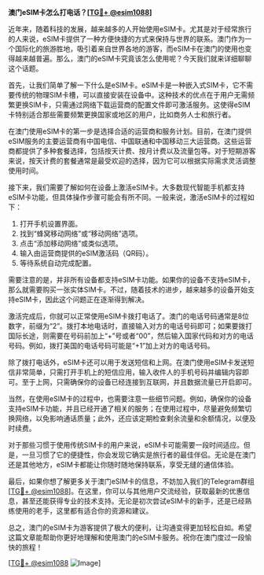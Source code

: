 **澳门eSIM卡怎么打电话？[[TG💪+ @esim1088](https://t.me/s/esim1088)]**

近年来，随着科技的发展，越来越多的人开始使用eSIM卡。尤其是对于经常旅行的人来说，eSIM卡提供了一种方便快捷的方式来保持与世界的联系。澳门作为一个国际化的旅游胜地，吸引着来自世界各地的游客，而eSIM卡在澳门的使用也变得越来越普遍。那么，澳门的eSIM卡究竟该怎么使用呢？今天我们就来详细聊聊这个话题。

首先，让我们简单了解一下什么是eSIM卡。eSIM卡是一种嵌入式SIM卡，它不需要传统的物理SIM卡槽，可以直接安装在设备中。这种技术的优点在于用户无需频繁更换SIM卡，只需通过网络下载运营商的配置文件即可激活服务。这使得eSIM卡特别适合那些需要频繁更换国家或地区的用户，比如商务人士和旅行者。

在澳门使用eSIM卡的第一步是选择合适的运营商和服务计划。目前，在澳门提供eSIM服务的主要运营商有中国电信、中国联通和中国移动三大运营商。这些运营商都提供了多种套餐选择，包括按天计费、按月计费以及流量包等。对于短期游客来说，按天计费的套餐通常是最受欢迎的选择，因为它可以根据实际需求灵活调整使用时间。

接下来，我们需要了解如何在设备上激活eSIM卡。大多数现代智能手机都支持eSIM卡功能，但具体操作步骤可能会有所不同。一般来说，激活eSIM卡的过程如下：

1. 打开手机设置界面。
2. 找到“蜂窝移动网络”或“移动网络”选项。
3. 点击“添加移动网络”或类似选项。
4. 输入由运营商提供的eSIM激活码（QR码）。
5. 等待系统自动完成配置。

需要注意的是，并非所有设备都支持eSIM卡功能。如果你的设备不支持eSIM卡，那么就需要购买一张实体SIM卡。不过，随着技术的进步，越来越多的设备开始支持eSIM卡，因此这个问题正在逐渐得到解决。

激活完成后，你就可以正常使用eSIM卡拨打电话了。澳门的电话号码通常是8位数字，前缀为“2”。拨打本地电话时，直接输入对方的电话号码即可；如果要拨打国际长途，则需要在号码前加上“+”号或者“00”，然后输入国家代码和对方的电话号码。例如，拨打美国的电话号码可能是“+1”加上对方的电话号码。

除了拨打电话外，eSIM卡还可以用于发送短信和上网。在澳门使用eSIM卡发送短信非常简单，只需打开手机上的短信应用，输入收件人的手机号码并编辑内容即可。至于上网，只需确保你的设备已经连接到互联网，并且数据流量已开启即可。

当然，在使用eSIM卡的过程中，也需要注意一些细节问题。例如，确保你的设备支持eSIM卡功能，并且已经开通了相关的服务；在使用过程中，尽量避免频繁切换网络，以免影响通话质量；此外，还应该定期检查剩余流量和余额情况，以便及时续费。

对于那些习惯于使用传统SIM卡的用户来说，eSIM卡可能需要一段时间适应。但是，一旦习惯了它的便捷性，你会发现它确实是旅行者的最佳伴侣。无论是在澳门还是其他地方，eSIM卡都能让你随时随地保持联系，享受无缝的通信体验。

最后，如果你想了解更多关于澳门eSIM卡的信息，不妨加入我们的Telegram群组[[TG💪+ @esim1088](https://t.me/s/esim1088)]。在这里，你可以与其他用户交流经验，获取最新的优惠信息，甚至还能获得专业的技术支持。无论是初次尝试eSIM卡的新手，还是已经熟练使用的老手，这里都有适合你的资源和建议。

总之，澳门的eSIM卡为游客提供了极大的便利，让沟通变得更加轻松自如。希望这篇文章能帮助你更好地理解和使用澳门的eSIM卡服务。祝你在澳门度过一段愉快的旅程！

[[TG💪+ @esim1088](https://t.me/s/esim1088) ![Image](https://i.postimg.cc/4NQfJmqS/Snipaste-2025-05-13-00-14-12.png)]